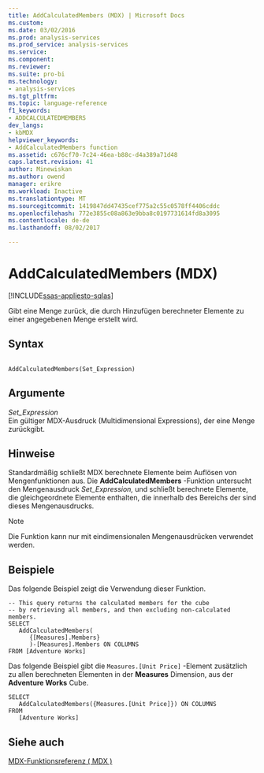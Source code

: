 ```yaml
---
title: AddCalculatedMembers (MDX) | Microsoft Docs
ms.custom: 
ms.date: 03/02/2016
ms.prod: analysis-services
ms.prod_service: analysis-services
ms.service: 
ms.component: 
ms.reviewer: 
ms.suite: pro-bi
ms.technology:
- analysis-services
ms.tgt_pltfrm: 
ms.topic: language-reference
f1_keywords:
- ADDCALCULATEDMEMBERS
dev_langs:
- kbMDX
helpviewer_keywords:
- AddCalculatedMembers function
ms.assetid: c676cf70-7c24-46ea-b88c-d4a389a71d48
caps.latest.revision: 41
author: Minewiskan
ms.author: owend
manager: erikre
ms.workload: Inactive
ms.translationtype: MT
ms.sourcegitcommit: 1419847dd47435cef775a2c55c0578ff4406cddc
ms.openlocfilehash: 772e3855c08a863e9bba8c0197731614fd8a3095
ms.contentlocale: de-de
ms.lasthandoff: 08/02/2017

---
```

# <a name="addcalculatedmembers-mdx"></a>AddCalculatedMembers (MDX)
[!INCLUDE[ssas-appliesto-sqlas](../includes/ssas-appliesto-sqlas.md)]

  Gibt eine Menge zurück, die durch Hinzufügen berechneter Elemente zu einer angegebenen Menge erstellt wird.  
  
## <a name="syntax"></a>Syntax  
  
```  
  
AddCalculatedMembers(Set_Expression)   
```  
  
## <a name="arguments"></a>Argumente  
 *Set_Expression*  
 Ein gültiger MDX-Ausdruck (Multidimensional Expressions), der eine Menge zurückgibt.  
  
## <a name="remarks"></a>Hinweise  
 Standardmäßig schließt MDX berechnete Elemente beim Auflösen von Mengenfunktionen aus. Die **AddCalculatedMembers** -Funktion untersucht den Mengenausdruck *Set_Expression,* und schließt berechnete Elemente, die gleichgeordnete Elemente enthalten, die innerhalb des Bereichs der sind dieses Mengenausdrucks.  
  
> [!NOTE]  
>  Die Funktion kann nur mit eindimensionalen Mengenausdrücken verwendet werden.  
  
## <a name="examples"></a>Beispiele  
 Das folgende Beispiel zeigt die Verwendung dieser Funktion.  
  
```  
-- This query returns the calculated members for the cube  
-- by retrieving all members, and then excluding non-calculated members.  
SELECT   
   AddCalculatedMembers(  
      {[Measures].Members}  
      )-[Measures].Members ON COLUMNS  
FROM [Adventure Works]   
```  
  
 Das folgende Beispiel gibt die `Measures.[Unit Price]` -Element zusätzlich zu allen berechneten Elementen in der **Measures** Dimension, aus der **Adventure Works** Cube.  
  
```  
SELECT  
   AddCalculatedMembers({Measures.[Unit Price]}) ON COLUMNS  
FROM   
   [Adventure Works]  
```  
  
## <a name="see-also"></a>Siehe auch  
 [MDX-Funktionsreferenz &#40; MDX &#41;](../mdx/mdx-function-reference-mdx.md)  
  
  

